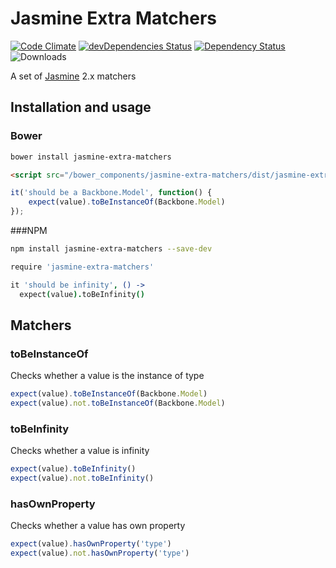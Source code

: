 # Jasmine Extra Matchers

[![Code Climate](https://codeclimate.com/github/tomi77/jasmine-extra-matchers/badges/gpa.svg)](https://codeclimate.com/github/tomi77/jasmine-extra-matchers)
[![devDependencies Status](https://david-dm.org/tomi77/jasmine-extra-matchers/dev-status.svg)](https://david-dm.org/tomi77/jasmine-extra-matchers?type=dev)
[![Dependency Status](https://www.versioneye.com/user/projects/578ea15c88bf880039f7e576/badge.svg?style=flat-square)](https://www.versioneye.com/user/projects/578ea15c88bf880039f7e576)
![Downloads](https://img.shields.io/npm/dt/jasmine-extra-matchers.svg)

A set of [Jasmine](http://jasmine.github.io/) 2.x matchers

## Installation and usage

### Bower

~~~bash
bower install jasmine-extra-matchers
~~~

~~~html
<script src="/bower_components/jasmine-extra-matchers/dist/jasmine-extra-matchers.js"></script>
~~~

~~~js
it('should be a Backbone.Model', function() {
    expect(value).toBeInstanceOf(Backbone.Model)
});
~~~

###NPM

~~~bash
npm install jasmine-extra-matchers --save-dev
~~~

~~~coffeescript
require 'jasmine-extra-matchers'

it 'should be infinity', () ->
  expect(value).toBeInfinity()
~~~

## Matchers

### toBeInstanceOf

Checks whether a value is the instance of type

~~~js
expect(value).toBeInstanceOf(Backbone.Model)
expect(value).not.toBeInstanceOf(Backbone.Model)
~~~

### toBeInfinity

Checks whether a value is infinity

~~~js
expect(value).toBeInfinity()
expect(value).not.toBeInfinity()
~~~

### hasOwnProperty

Checks whether a value has own property

~~~js
expect(value).hasOwnProperty('type')
expect(value).not.hasOwnProperty('type')
~~~
